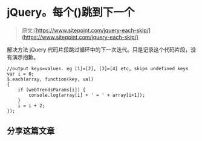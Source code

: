 # jQuery。每个()跳到下一个

> 原文:[https://www.sitepoint.com/jquery-each-skip/](https://www.sitepoint.com/jquery-each-skip/)

解决方法 jQuery 代码片段跳过循环中的下一次迭代。只是记录这个代码片段，没有演示抱歉。

```
//output keys=values. eg [1]=[2], [3]=[4] etc, skips undefined keys
var i = 0;
$.each(array, function(key, val)
{
	if (webTrendsParams[i]) {
		console.log(array[i] + ' = ' + array[i+1]);
	}
	i = i + 2;
});
```

## 分享这篇文章